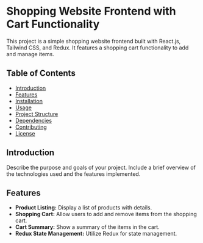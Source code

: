 # Shopping Website Frontend with Cart Functionality

This project is a simple shopping website frontend built with React.js, Tailwind CSS, and Redux. It features a shopping cart functionality to add and manage items.

## Table of Contents

- [Introduction](#introduction)
- [Features](#features)
- [Installation](#installation)
- [Usage](#usage)
- [Project Structure](#project-structure)
- [Dependencies](#dependencies)
- [Contributing](#contributing)
- [License](#license)

## Introduction

Describe the purpose and goals of your project. Include a brief overview of the technologies used and the features implemented.

## Features

- **Product Listing:** Display a list of products with details.
- **Shopping Cart:** Allow users to add and remove items from the shopping cart.
- **Cart Summary:** Show a summary of the items in the cart.
- **Redux State Management:** Utilize Redux for state management.


